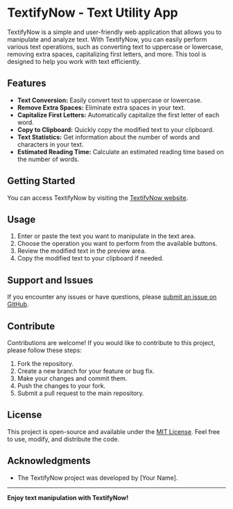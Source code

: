 # TextifyNow - Text Utility App

TextifyNow is a simple and user-friendly web application that allows you to manipulate and analyze text. With TextifyNow, you can easily perform various text operations, such as converting text to uppercase or lowercase, removing extra spaces, capitalizing first letters, and more. This tool is designed to help you work with text efficiently.

## Features

- **Text Conversion:** Easily convert text to uppercase or lowercase.
- **Remove Extra Spaces:** Eliminate extra spaces in your text.
- **Capitalize First Letters:** Automatically capitalize the first letter of each word.
- **Copy to Clipboard:** Quickly copy the modified text to your clipboard.
- **Text Statistics:** Get information about the number of words and characters in your text.
- **Estimated Reading Time:** Calculate an estimated reading time based on the number of words.

## Getting Started

You can access TextifyNow by visiting the [TextifyNow website](https://your-textifynow-website.com/).

## Usage

1. Enter or paste the text you want to manipulate in the text area.
2. Choose the operation you want to perform from the available buttons.
3. Review the modified text in the preview area.
4. Copy the modified text to your clipboard if needed.

## Support and Issues

If you encounter any issues or have questions, please [submit an issue on GitHub](https://github.com/YourGitHubUsername/TextifyNow/issues).

## Contribute

Contributions are welcome! If you would like to contribute to this project, please follow these steps:

1. Fork the repository.
2. Create a new branch for your feature or bug fix.
3. Make your changes and commit them.
4. Push the changes to your fork.
5. Submit a pull request to the main repository.

## License

This project is open-source and available under the [MIT License](LICENSE). Feel free to use, modify, and distribute the code.

## Acknowledgments

- The TextifyNow project was developed by [Your Name].

---

**Enjoy text manipulation with TextifyNow!**

